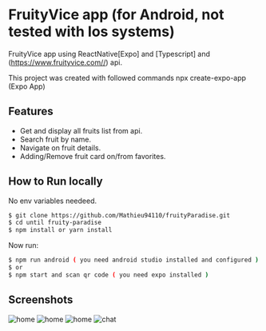 ﻿# FruityVice app (for Android, not tested with Ios systems)

FruityVice app using ReactNative[Expo] and [Typescript] and (https://www.fruityvice.com//) api.

This project was created with followed commands npx create-expo-app (Expo App)

## Features

- Get and display all fruits list from api.
- Search fruit by name.
- Navigate on fruit details.
- Adding/Remove fruit card on/from favorites.

## How to Run locally

No env variables needeed.

```bash
$ git clone https://github.com/Mathieu94110/fruityParadise.git
$ cd until fruity-paradise
$ npm install or yarn install
```

Now run:

```bash
$ npm run android ( you need android studio installed and configured )
$ or
$ npm start and scan qr code ( you need expo installed )
```

## Screenshots

![home](./assets/images/home.png?raw=true 'home/index')
![home](./assets/images/home-search.png?raw=true 'home/index')
![home](./assets/images/fruit-details.png?raw=true 'home/[id]')
![chat](./assets/images/favorites.png?raw=true 'favorites/index')
